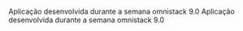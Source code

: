Aplicação desenvolvida durante a semana omnistack 9.0 Aplicação desenvolvida durante a semana omnistack 9.0

